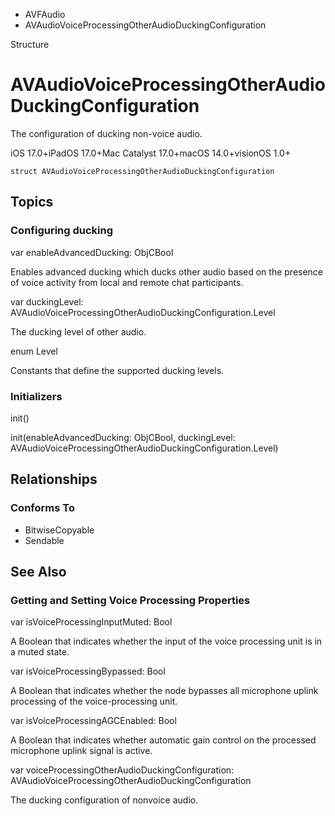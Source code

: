 

- AVFAudio
-  AVAudioVoiceProcessingOtherAudioDuckingConfiguration 

Structure

# AVAudioVoiceProcessingOtherAudioDuckingConfiguration

The configuration of ducking non-voice audio.

iOS 17.0+iPadOS 17.0+Mac Catalyst 17.0+macOS 14.0+visionOS 1.0+

``` source
struct AVAudioVoiceProcessingOtherAudioDuckingConfiguration
```

## Topics

### Configuring ducking

var enableAdvancedDucking: ObjCBool

Enables advanced ducking which ducks other audio based on the presence of voice activity from local and remote chat participants.

var duckingLevel: AVAudioVoiceProcessingOtherAudioDuckingConfiguration.Level

The ducking level of other audio.

enum Level

Constants that define the supported ducking levels.

### Initializers

init()

init(enableAdvancedDucking: ObjCBool, duckingLevel: AVAudioVoiceProcessingOtherAudioDuckingConfiguration.Level)

## Relationships

### Conforms To

- BitwiseCopyable
- Sendable

## See Also

### Getting and Setting Voice Processing Properties

var isVoiceProcessingInputMuted: Bool

A Boolean that indicates whether the input of the voice processing unit is in a muted state.

var isVoiceProcessingBypassed: Bool

A Boolean that indicates whether the node bypasses all microphone uplink processing of the voice-processing unit.

var isVoiceProcessingAGCEnabled: Bool

A Boolean that indicates whether automatic gain control on the processed microphone uplink signal is active.

var voiceProcessingOtherAudioDuckingConfiguration: AVAudioVoiceProcessingOtherAudioDuckingConfiguration

The ducking configuration of nonvoice audio.

